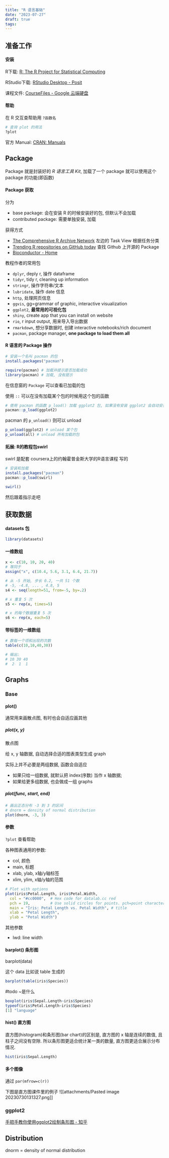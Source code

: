 ```yaml
---
title: "R 语言基础"
date: "2023-07-27"
draft: true
tags:
---
```


## 准备工作

#### 安装

R下载: [R: The R Project for Statistical Computing](https://www.r-project.org/)

RStudio下载: [RStudio Desktop - Posit](https://posit.co/download/rstudio-desktop/)

课程文件: [CourseFiles - Google 云端硬盘](https://drive.google.com/drive/folders/15U8WjVKbYXaq6N6Wb_6bCr9QZ1DwCkAO)

#### 帮助
在 R 交互查帮助用 `?函数名`
```R
# 查询 plot 的用法
?plot
```

官方 Manual: [CRAN: Manuals](https://cran.r-project.org/manuals.html)

## Package

Package 就是封装好的 *R 语言工具 Kit*, 加载了一个 package 就可以使用这个 package 的功能(即函数) 

#### Package 获取

分为
- base package: 会在安装 R 的时候安装好的包, 但默认不会加载
- contributed package: 需要单独安装, 加载

获得方式
- [The Comprehensive R Archive Network](https://cran.r-project.org/) 左边的 Task View 根据任务分类
- [Trending R repositories on GitHub today](https://github.com/trending/r) 查找 Github 上开源的 Package
- [Bioconductor - Home](https://www.bioconductor.org/)

教程作者的常用包
- `dplyr`, deply r, 操作 dataframe
- `tidyr`, tidy r, cleaning up information
- `stringr`, 操作字符串/文本
- `lubridate`, 操作 date 信息
- `http`, 处理网页信息
- `ggvis`, gg=grammar of graphic, interactive visualization
- `ggplot2`, **最常用的可视化包**
- `shiny`, create app that you can install on website
- `rio`, r input output, 用来导入导出数据
- `rmarkdown`, 想分享数据时, 创建 interactive notebooks/rich document
- `pacman`, package manager, **one package to load them all**

#### R 语言的 Package 操作
```R
# 安装一个名叫 pacman 的包
install.packages("pacman") 

require(pacman) # 加载并提示是否加载成功
library(pacman) # 加载, 没有提示
```

在信息窗的 `Package` 可以查看已加载的包

使用 `::` 可以在没有加载某个包的时候用这个包的函数
```R
# 使用 pacman 的函数 p_load() 加载 ggplot2 包, 如果没有安装 ggplot2 会自动安装
pacman::p_load(ggplot2) 
```

pacman 的 `p_unload()` 则可以 unload
```R
p_unload(ggplot2) # unload 某个包
p_unload(all) # unload 所有加载的包
```

#### 拓展: R的教程包swirl
swirl 是配套 coursera上的约翰霍普金斯大学的R语言课程 写的

```R
# 安装和加载
install.packages("pacman")
pacman::p_load(swirl)

swirl()
```

然后跟着指示走吧
## 获取数据

#### datasets 包
```R
library(datasets) 
```

#### 一维数组
```R
x <- c(10, 10, 20, 40)
# 等同于
assign("x", c(10.4, 5.6, 3.1, 6.4, 21.7))

# 从 -5 开始, 步长 0.2, 一共 51 个数
# -5, -4.8, ... , 4.8, 5
s4 <- seq(length=51, from=-5, by=.2)

# x 重复 5 次
s5 <- rep(x, times=5)

# x 的每个数据重复 5 次
s6 <- rep(x, each=5)
```

#### 带标签的一维数组
```R
# 数每一个项和出现的次数
table(c(10,10,40,30))

# 输出:
# 10 30 40 
#  2  1  1
```


## Graphs

### Base

#### plot()

通常用来画散点图, 有时也会自适应画其他

##### plot(x, y)
散点图

给 x, y 轴数据, 自动选择合适的图表类型生成 graph

实际上并不必要是两组数据, 函数会自适应
- 如果只给一组数据, 就默认把 index(序数) 当作 x 轴数据; 
- 如果给更多组数据, 也会做成一组 graphs

##### plot(func, start, end)
```R
# 画出正态分布 -3 到 3 的区间
# dnorm = density of normal distribution
plot(dnorm, -3, 3) 
```

#### 参数
`?plot` 查看帮助

各种图表通用的参数:
- col, 颜色
- main, 标题
- xlab, ylab, x轴/y轴标签
- xlim, ylim, x轴/y轴的范围

```R
# Plot with options
plot(iris$Petal.Length, iris$Petal.Width,
  col = "#cc0000",  # Hex code for datalab.cc red
  pch = 19,         # Use solid circles for points. pch=point character
  main = "Iris: Petal Length vs. Petal Width", # title
  xlab = "Petal Length",
  ylab = "Petal Width")
```

其他参数
- lwd: line width

#### barplot() 条形图
barplot(data)

这个 data 比如说 table 生成的
```R
barplot(table(iris$Species))
```

#todo ~是什么
```R
boxplot(iris$Sepal.Length~iris$Species)
typeof(iris$Petal.Length~iris$Species)
[1] "language"
```

#### hist() 直方图
直方图(histogram)和条形图(bar chart)的区别是, 直方图的 x 轴是连续的数值, 且柱子之间没有空隙. 所以条形图更适合统计某一类的数量, 直方图更适合展示分布情况.

```R
hist(iris$Sepal.Length)
```

#### 多个图像
通过 `par(mfrow=c(r))`

下图是直方图课件里的例子
![[attachments/Pasted image 20230730131327.png]]

### ggplot2

[手把手教你使用ggplot2绘制条形图 - 知乎](https://zhuanlan.zhihu.com/p/25173606)
## Distribution

dnorm = density of normal distribution